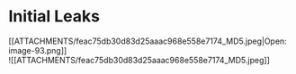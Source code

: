 # Initial Leaks

[[ATTACHMENTS/feac75db30d83d25aaac968e558e7174_MD5.jpeg|Open: image-93.png]]  
![[ATTACHMENTS/feac75db30d83d25aaac968e558e7174_MD5.jpeg]]
